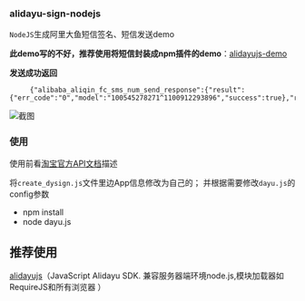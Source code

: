 ### alidayu-sign-nodejs

`NodeJS`生成阿里大鱼短信签名、短信发送demo 

**此demo写的不好，推荐使用将短信封装成npm插件的demo**：[alidayujs-demo](https://github.com/giscafer/alidayujs-demo)

**发送成功返回**

```
     {"alibaba_aliqin_fc_sms_num_send_response":{"result":{"err_code":"0","model":"100545278271^1100912293896","success":true},"request_id":"15q8um2g8w8ef"}}

```

![截图](https://github.com/giscafer/alidayu-sign-nodejs/blob/master/images/screenshot.png)

### 使用

使用前看[淘宝官方API文档](http://open.taobao.com/doc2/detail.htm?articleId=101617&docType=1&treeId=1)描述

将`create_dysign.js`文件里边App信息修改为自己的；
并根据需要修改`dayu.js`的config参数
- npm install
- node dayu.js

 
## 推荐使用
[alidayujs](https://github.com/giscafer/alidayujs)（JavaScript Alidayu SDK. 兼容服务器端环境node.js,模块加载器如RequireJS和所有浏览器 ）
